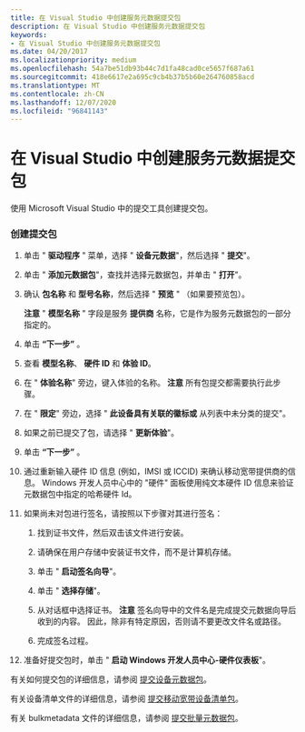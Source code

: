 ```yaml
---
title: 在 Visual Studio 中创建服务元数据提交包
description: 在 Visual Studio 中创建服务元数据提交包
keywords:
- 在 Visual Studio 中创建服务元数据提交包
ms.date: 04/20/2017
ms.localizationpriority: medium
ms.openlocfilehash: 54a7be51db93b44c7d1fa48cad0ce5657f687a61
ms.sourcegitcommit: 418e6617e2a695c9cb4b37b5b60e264760858acd
ms.translationtype: MT
ms.contentlocale: zh-CN
ms.lasthandoff: 12/07/2020
ms.locfileid: "96841143"
---
```

# <a name="creating-a-service-metadata-submission-package-in-visual-studio"></a>在 Visual Studio 中创建服务元数据提交包


使用 Microsoft Visual Studio 中的提交工具创建提交包。

### <a name="span-idto_create_a_submission_packagespanspan-idto_create_a_submission_packagespanspan-idto_create_a_submission_packagespanto-create-a-submission-package"></a><span id="To_create_a_submission_package"></span><span id="to_create_a_submission_package"></span><span id="TO_CREATE_A_SUBMISSION_PACKAGE"></span>创建提交包

1.  单击 " **驱动程序** " 菜单，选择 " **设备元数据**"，然后选择 " **提交**"。
2.  单击 " **添加元数据包**"，查找并选择元数据包，并单击 " **打开**"。
3.  确认 **包名称** 和 **型号名称**，然后选择 " **预览** " （如果要预览包）。

    **注意**  " **模型名称** " 字段是服务 **提供商** 名称，它是作为服务元数据包的一部分指定的。

     

4.  单击 **“下一步”** 。
5.  查看 **模型名称**、 **硬件 ID** 和 **体验 ID**。
6.  在 " **体验名称**" 旁边，键入体验的名称。
    **注意**  所有包提交都需要执行此步骤。

     

7.  在 " **限定**" 旁边，选择 " **此设备具有关联的徽标或** 从列表中未分类的提交"。
8.  如果之前已提交了包，请选择 " **更新体验**"。
9.  单击 **“下一步”** 。
10. 通过重新输入硬件 ID 信息 (例如，IMSI 或 ICCID) 来确认移动宽带提供商的信息。 Windows 开发人员中心中的 "硬件" 面板使用纯文本硬件 ID 信息来验证元数据包中指定的哈希硬件 Id。
11. 如果尚未对包进行签名，请按照以下步骤对其进行签名：

    1.  找到证书文件，然后双击该文件进行安装。
    2.  请确保在用户存储中安装证书文件，而不是计算机存储。
    3.  单击 " **启动签名向导**"。
    4.  单击 " **选择存储**"。
    5.  从对话框中选择证书。
        **注意**  签名向导中的文件名是完成提交元数据向导后收到的内容。 因此，除非有特定原因，否则请不要更改文件名或路径。

         

    6.  完成签名过程。

12. 准备好提交包时，单击 " **启动 Windows 开发人员中心-硬件仪表板**"。

有关如何提交包的详细信息，请参阅 [提交设备元数据包](../dashboard/submit-a-device-metadata-package--dashboard-help-.md)。

有关设备清单文件的详细信息，请参阅 [提交移动宽带设备清单包](../dashboard/submit-a-mobile-broadband-device-manifest-package.md)。

有关 bulkmetadata 文件的详细信息，请参阅 [提交批量元数据包](../dashboard/submit-a-bulk-metadata-package.md)。

 

